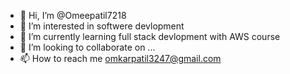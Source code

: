 - 👋 Hi, I’m @Omeepatil7218
- 👀 I’m interested in softwere devlopment
- 🌱 I’m currently learning full stack devlopment with AWS course
- 💞️ I’m looking to collaborate on ...
- 📫 How to reach me omkarpatil3247@gmail.com

<!---
Omeepatil7218/Omeepatil7218 is a ✨ special ✨ repository because its `README.md` (this file) appears on your GitHub profile.
You can click the Preview link to take a look at your changes.
--->
